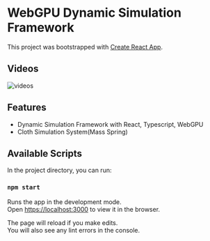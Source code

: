 # WebGPU Dynamic Simulation Framework

This project was bootstrapped with [Create React App](https://github.com/facebook/create-react-app).

## Videos
![videos](./videos/hanging_gif.gif)

## Features
- Dynamic Simulation Framework with React, Typescript, WebGPU
- Cloth Simulation System(Mass Spring)

## Available Scripts

In the project directory, you can run:

### `npm start`

Runs the app in the development mode.\
Open [https://localhost:3000](https://localhost:3000) to view it in the browser.

The page will reload if you make edits.\
You will also see any lint errors in the console.
